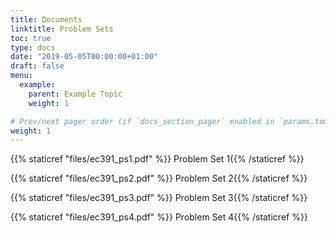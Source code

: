 ```yaml
---
title: Documents
linktitle: Problem Sets
toc: true
type: docs
date: "2019-05-05T00:00:00+01:00"
draft: false
menu:
  example:
    parent: Example Topic
    weight: 1

# Prev/next pager order (if `docs_section_pager` enabled in `params.toml`)
weight: 1
---
```


{{% staticref "files/ec391_ps1.pdf" %}} Problem Set 1{{% /staticref %}}

{{% staticref "files/ec391_ps2.pdf" %}} Problem Set 2{{% /staticref %}}

{{% staticref "files/ec391_ps3.pdf" %}} Problem Set 3{{% /staticref %}}

{{% staticref "files/ec391_ps4.pdf" %}} Problem Set 4{{% /staticref %}}
